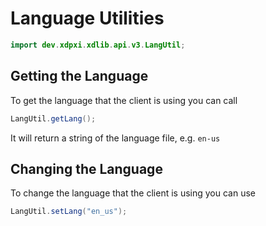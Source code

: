 # Language Utilities

```java
import dev.xdpxi.xdlib.api.v3.LangUtil;
```

## Getting the Language

To get the language that the client is using you can call

```java
LangUtil.getLang();
```

It will return a string of the language
file, e.g. `en-us`

## Changing the Language

To change the language that the client is using you can use

```java
LangUtil.setLang("en_us");
```